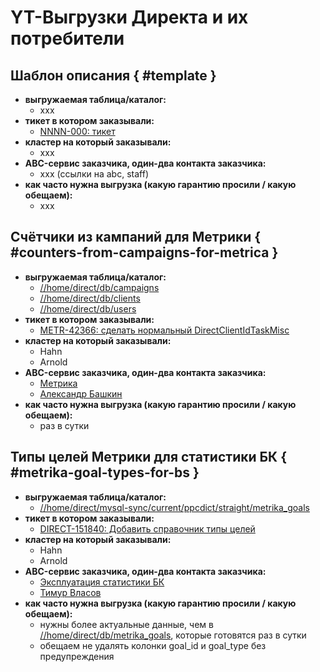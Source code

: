 # YT-Выгрузки Директа и их потребители

## Шаблон описания { #template }

- **выгружаемая таблица/каталог:**
   - xxx
- **тикет в котором заказывали:**
   - [NNNN-000: тикет](https://st.yandex-team.ru/NNNN-000)
- **кластер на который заказывали:**
   - xxx
- **ABC-сервис заказчика, один-два контакта заказчика:**
   - xxx (ссылки на abc, staff)
- **как часто нужна выгрузка (какую гарантию просили / какую обещаем):**
   - xxx

## Счётчики из кампаний для Метрики { #counters-from-campaigns-for-metrica }

- **выгружаемая таблица/каталог:**  
   - [//home/direct/db/campaigns](https://yt.yandex-team.ru/hahn/navigation?path=//home/direct/db/campaigns)
   - [//home/direct/db/clients](https://yt.yandex-team.ru/hahn/navigation?path=//home/direct/db/clients)
   - [//home/direct/db/users](https://yt.yandex-team.ru/hahn/navigation?path=//home/direct/db/users)
- **тикет в котором заказывали:**  
   - [METR-42366: сделать нормальный DirectClientIdTaskMisc](https://st.yandex-team.ru/METR-42366#604a5398a136d40bda1d4681)
- **кластер на который заказывали:**  
   - Hahn
   - Arnold
- **ABC-сервис заказчика, один-два контакта заказчика:**  
   - [Метрика](https://abc.yandex-team.ru/services/conv/)
   - [Александр Башкин](https://staff.yandex-team.ru/albashkin)
- **как часто нужна выгрузка (какую гарантию просили / какую обещаем):**  
   - раз в сутки

## Типы целей Метрики для статистики БК { #metrika-goal-types-for-bs }

- **выгружаемая таблица/каталог:**
    - [//home/direct/mysql-sync/current/ppcdict/straight/metrika_goals](https://yt.yandex-team.ru/hahn/navigation?path=//home/direct/mysql-sync/current/ppcdict/straight/metrika_goals)
- **тикет в котором заказывали:**
    - [DIRECT-151840: Добавить справочник типы целей](https://st.yandex-team.ru/DIRECT-151840#6138a6e8608a232d0a0b6f61)
- **кластер на который заказывали:**
    - Hahn
    - Arnold
- **ABC-сервис заказчика, один-два контакта заказчика:**
    - [Эксплуатация статистики БК](https://abc.yandex-team.ru/services/yabsstatistic/)
    - [Тимур Власов](https://staff.yandex-team.ru/zasalamel)
- **как часто нужна выгрузка (какую гарантию просили / какую обещаем):**
    - нужны более актуальные данные, чем в [//home/direct/db/metrika_goals](https://yt.yandex-team.ru/hahn/navigation?path=//home/direct/db/metrika_goals), которые готовятся раз в сутки
    - обещаем не удалять колонки goal_id и goal_type без предупреждения
